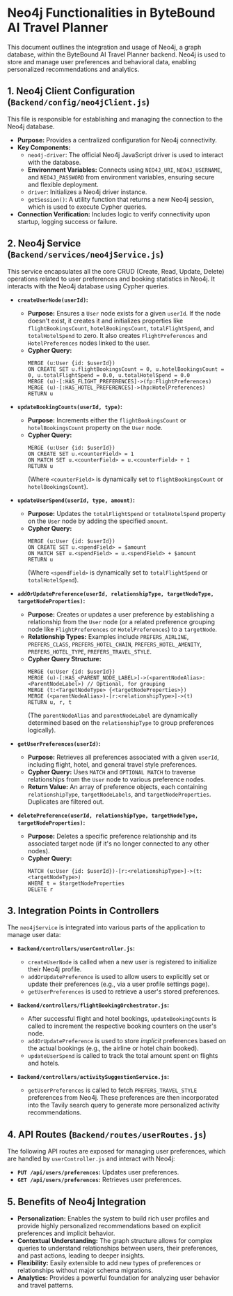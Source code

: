 # Neo4j Functionalities in ByteBound AI Travel Planner

This document outlines the integration and usage of Neo4j, a graph database, within the ByteBound AI Travel Planner backend. Neo4j is used to store and manage user preferences and behavioral data, enabling personalized recommendations and analytics.

## 1. Neo4j Client Configuration (`Backend/config/neo4jClient.js`)

This file is responsible for establishing and managing the connection to the Neo4j database.

*   **Purpose:** Provides a centralized configuration for Neo4j connectivity.
*   **Key Components:**
    *   `neo4j-driver`: The official Neo4j JavaScript driver is used to interact with the database.
    *   **Environment Variables:** Connects using `NEO4J_URI`, `NEO4J_USERNAME`, and `NEO4J_PASSWORD` from environment variables, ensuring secure and flexible deployment.
    *   `driver`: Initializes a Neo4j driver instance.
    *   `getSession()`: A utility function that returns a new Neo4j session, which is used to execute Cypher queries.
*   **Connection Verification:** Includes logic to verify connectivity upon startup, logging success or failure.

## 2. Neo4j Service (`Backend/services/neo4jService.js`)

This service encapsulates all the core CRUD (Create, Read, Update, Delete) operations related to user preferences and booking statistics in Neo4j. It interacts with the Neo4j database using Cypher queries.

*   **`createUserNode(userId)`:**
    *   **Purpose:** Ensures a `User` node exists for a given `userId`. If the node doesn't exist, it creates it and initializes properties like `flightBookingsCount`, `hotelBookingsCount`, `totalFlightSpend`, and `totalHotelSpend` to zero. It also creates `FlightPreferences` and `HotelPreferences` nodes linked to the user.
    *   **Cypher Query:**
        ```cypher
        MERGE (u:User {id: $userId})
        ON CREATE SET u.flightBookingsCount = 0, u.hotelBookingsCount = 0, u.totalFlightSpend = 0.0, u.totalHotelSpend = 0.0
        MERGE (u)-[:HAS_FLIGHT_PREFERENCES]->(fp:FlightPreferences)
        MERGE (u)-[:HAS_HOTEL_PREFERENCES]->(hp:HotelPreferences)
        RETURN u
        ```

*   **`updateBookingCounts(userId, type)`:**
    *   **Purpose:** Increments either the `flightBookingsCount` or `hotelBookingsCount` property on the `User` node.
    *   **Cypher Query:**
        ```cypher
        MERGE (u:User {id: $userId})
        ON CREATE SET u.<counterField> = 1
        ON MATCH SET u.<counterField> = u.<counterField> + 1
        RETURN u
        ```
        (Where `<counterField>` is dynamically set to `flightBookingsCount` or `hotelBookingsCount`).

*   **`updateUserSpend(userId, type, amount)`:**
    *   **Purpose:** Updates the `totalFlightSpend` or `totalHotelSpend` property on the `User` node by adding the specified `amount`.
    *   **Cypher Query:**
        ```cypher
        MERGE (u:User {id: $userId})
        ON CREATE SET u.<spendField> = $amount
        ON MATCH SET u.<spendField> = u.<spendField> + $amount
        RETURN u
        ```
        (Where `<spendField>` is dynamically set to `totalFlightSpend` or `totalHotelSpend`).

*   **`addOrUpdatePreference(userId, relationshipType, targetNodeType, targetNodeProperties)`:**
    *   **Purpose:** Creates or updates a user preference by establishing a relationship from the `User` node (or a related preference grouping node like `FlightPreferences` or `HotelPreferences`) to a `targetNode`.
    *   **Relationship Types:** Examples include `PREFERS_AIRLINE`, `PREFERS_CLASS`, `PREFERS_HOTEL_CHAIN`, `PREFERS_HOTEL_AMENITY`, `PREFERS_HOTEL_TYPE`, `PREFERS_TRAVEL_STYLE`.
    *   **Cypher Query Structure:**
        ```cypher
        MERGE (u:User {id: $userId})
        MERGE (u)-[:HAS_<PARENT_NODE_LABEL>]->(<parentNodeAlias>:<ParentNodeLabel>) // Optional, for grouping
        MERGE (t:<TargetNodeType> {<targetNodeProperties>})
        MERGE (<parentNodeAlias>)-[r:<relationshipType>]->(t)
        RETURN u, r, t
        ```
        (The `parentNodeAlias` and `parentNodeLabel` are dynamically determined based on the `relationshipType` to group preferences logically).

*   **`getUserPreferences(userId)`:**
    *   **Purpose:** Retrieves all preferences associated with a given `userId`, including flight, hotel, and general travel style preferences.
    *   **Cypher Query:** Uses `MATCH` and `OPTIONAL MATCH` to traverse relationships from the `User` node to various preference nodes.
    *   **Return Value:** An array of preference objects, each containing `relationshipType`, `targetNodeLabels`, and `targetNodeProperties`. Duplicates are filtered out.

*   **`deletePreference(userId, relationshipType, targetNodeType, targetNodeProperties)`:**
    *   **Purpose:** Deletes a specific preference relationship and its associated target node (if it's no longer connected to any other nodes).
    *   **Cypher Query:**
        ```cypher
        MATCH (u:User {id: $userId})-[r:<relationshipType>]->(t:<targetNodeType>)
        WHERE t = $targetNodeProperties
        DELETE r
        ```

## 3. Integration Points in Controllers

The `neo4jService` is integrated into various parts of the application to manage user data:

*   **`Backend/controllers/userController.js`:**
    *   `createUserNode` is called when a new user is registered to initialize their Neo4j profile.
    *   `addOrUpdatePreference` is used to allow users to explicitly set or update their preferences (e.g., via a user profile settings page).
    *   `getUserPreferences` is used to retrieve a user's stored preferences.

*   **`Backend/controllers/flightBookingOrchestrator.js`:**
    *   After successful flight and hotel bookings, `updateBookingCounts` is called to increment the respective booking counters on the user's node.
    *   `addOrUpdatePreference` is used to store *implicit* preferences based on the actual bookings (e.g., the airline or hotel chain booked).
    *   `updateUserSpend` is called to track the total amount spent on flights and hotels.

*   **`Backend/controllers/activitySuggestionService.js`:**
    *   `getUserPreferences` is called to fetch `PREFERS_TRAVEL_STYLE` preferences from Neo4j. These preferences are then incorporated into the Tavily search query to generate more personalized activity recommendations.

## 4. API Routes (`Backend/routes/userRoutes.js`)

The following API routes are exposed for managing user preferences, which are handled by `userController.js` and interact with Neo4j:

*   **`PUT /api/users/preferences`:** Updates user preferences.
*   **`GET /api/users/preferences`:** Retrieves user preferences.

## 5. Benefits of Neo4j Integration

*   **Personalization:** Enables the system to build rich user profiles and provide highly personalized recommendations based on explicit preferences and implicit behavior.
*   **Contextual Understanding:** The graph structure allows for complex queries to understand relationships between users, their preferences, and past actions, leading to deeper insights.
*   **Flexibility:** Easily extensible to add new types of preferences or relationships without major schema migrations.
*   **Analytics:** Provides a powerful foundation for analyzing user behavior and travel patterns.